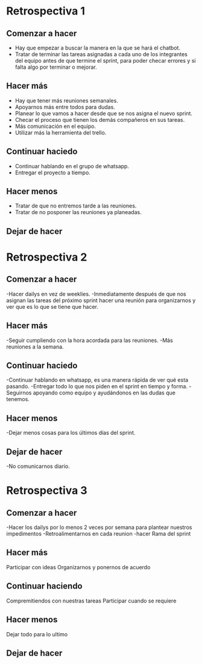# Retrospectiva 1
## Comenzar a hacer
- Hay que empezar a buscar la manera en la que se hará el chatbot.
- Tratar de terminar las tareas asignadas a cada uno de los integrantes del equipo antes de que termine el sprint, para poder checar errores y si falta algo por terminar o mejorar. 

## Hacer más 
- Hay que tener más reuniones semanales.
- Apoyarnos más entre todos para dudas.
- Planear lo que vamos a hacer desde que se nos asigna el nuevo sprint.
- Checar el proceso que tienen los demás compañeros en sus tareas.
- Más comunicación en el equipo.
- Utilizar más la herramienta del trello.

## Continuar haciedo
- Continuar hablando en el grupo de whatsapp.
- Entregar el proyecto a tiempo.



## Hacer menos
- Tratar de que no entremos tarde a las reuniones.
- Tratar de no posponer las reuniones ya planeadas. 



## Dejar de hacer


# Retrospectiva 2
## Comenzar a hacer
-Hacer dailys en vez de weeklies.
-Inmediatamente después de que nos asignan las tareas del próximo sprint hacer una reunión para organizarnos y ver que es lo que se tiene que hacer.
## Hacer más 
-Seguir cumpliendo con la hora acordada para las reuniones.
-Más reuniones a la semana.
## Continuar haciedo
-Continuar hablando en whatsapp, es una manera rápida de ver qué esta pasando.
-Entregar todo lo que nos piden en el sprint en tiempo y forma.
-Seguirnos apoyando como equipo y ayudándonos en las dudas que tenemos.
## Hacer menos
-Dejar menos cosas para los últimos días del sprint.
## Dejar de hacer
-No comunicarnos diario.


# Retrospectiva 3
## Comenzar a hacer
-Hacer los dailys por lo menos 2 veces por semana para plantear nuestros impedimentos
-Retroalimentarnos en cada reunion 
-hacer Rama del sprint
## Hacer más
Participar con ideas
Organizarnos y ponernos de acuerdo

## Continuar haciendo
Compremitiendos con nuestras tareas 
Participar cuando se requiere

## Hacer menos 
Dejar todo para lo ultimo

## Dejar de hacer
